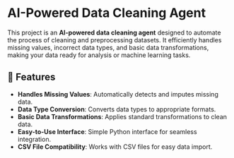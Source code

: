 # AI-Powered Data Cleaning Agent

This project is an **AI-powered data cleaning agent** designed to automate the process of cleaning and preprocessing datasets. It efficiently handles missing values, incorrect data types, and basic data transformations, making your data ready for analysis or machine learning tasks.

## 🚀 Features

- **Handles Missing Values**: Automatically detects and imputes missing data.
- **Data Type Conversion**: Converts data types to appropriate formats.
- **Basic Data Transformations**: Applies standard transformations to clean data.
- **Easy-to-Use Interface**: Simple Python interface for seamless integration.
- **CSV File Compatibility**: Works with CSV files for easy data import.



